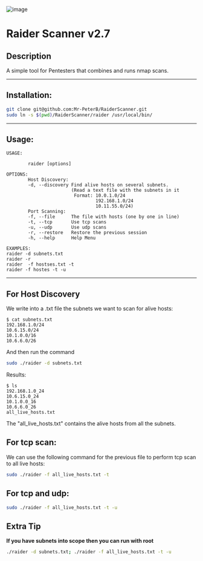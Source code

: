 ![image](https://user-images.githubusercontent.com/83140947/200195818-5d7b369a-0173-417d-abd8-553115a0c877.png)

# Raider Scanner v2.7
## Description
A simple tool for Pentesters that combines and runs nmap scans.
***
## Installation:

```bash
git clone git@github.com:Mr-PeterB/RaiderScanner.git
sudo ln -s $(pwd)/RaiderScanner/raider /usr/local/bin/
```
***
## Usage:
```
USAGE:

        raider [options]

OPTIONS:
        Host Discovery:
        -d, --discovery Find alive hosts on several subnets.
                        (Read a text file with the subnets in it
                         Format: 10.0.1.0/24
                                 192.168.1.0/24
                                 10.11.55.0/24)
        Port Scanning:
        -f, --file      The file with hosts (one by one in line)
        -t, --tcp       Use tcp scans
        -u, --udp       Use udp scans
        -r, --restore   Restore the previous session
        -h, --help      Help Menu

EXAMPLES:
raider -d subnets.txt
raider -r
raider  -f hostses.txt -t
raider -f hostes -t -u
```
***
## For Host Discovery
We write into a .txt file the subnets we want to scan for alive hosts:
```
$ cat subnets.txt
192.168.1.0/24
10.6.15.0/24
10.1.0.0/16
10.6.6.0/26
```
And then run the command
```bash
sudo ./raider -d subnets.txt
```
Results:
```
$ ls
192.168.1.0_24
10.6.15.0_24
10.1.0.0_16
10.6.6.0_26
all_live_hosts.txt
```
The "all_live_hosts.txt" contains the alive hosts from all the subnets.
## For tcp scan:
We can use the following command for the previous file to perform tcp scan to all live hosts:
```bash
sudo ./raider -f all_live_hosts.txt -t
```
## For tcp and udp:
```bash
sudo ./raider -f all_live_hosts.txt -t -u
```
## Extra Tip
**If you have subnets into scope then you can run with root** 
```bash
./raider -d subnets.txt; ./raider -f all_live_hosts.txt -t -u
```
